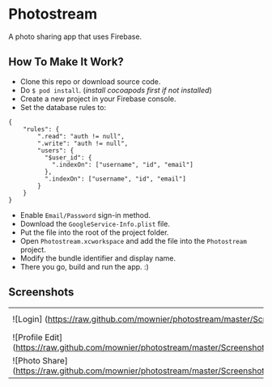 # Photostream

A photo sharing app that uses Firebase.

## How To Make It Work?

- Clone this repo or download source code.
- Do `$ pod install`. (_install cocoapods first if not installed_)
- Create a new project in your Firebase console.
- Set the database rules to: 
```
{
    "rules": {
        ".read": "auth != null",
        ".write": "auth != null",
        "users": {
          "$user_id": {
            ".indexOn": ["username", "id", "email"]
          },
          ".indexOn": ["username", "id", "email"]
        }
    }
}
```
- Enable `Email/Password` sign-in method.
- Download the `GoogleService-Info.plist` file.
- Put the file into the root of the project folder.
- Open `Photostream.xcworkspace` and add the file into the `Photostream` project.
- Modify the bundle identifier and display name.
- There you go, build and run the app. :)

## Screenshots
||||
|---|---|---|
|![Login] (https://raw.github.com/mownier/photostream/master/Screenshots/Login.png)|![Registration] (https://raw.github.com/mownier/photostream/master/Screenshots/Registration.png)|![News Feed] (https://raw.github.com/mownier/photostream/master/Screenshots/News%20Feed.png)|
|![Profile Edit] (https://raw.github.com/mownier/photostream/master/Screenshots/Edit%20Profile.png)|![Settings] (https://raw.github.com/mownier/photostream/master/Screenshots/Settings.png)|![Photo Picker] (https://raw.github.com/mownier/photostream/master/Screenshots/Photo%20Picker.png)|
|![Photo Share] (https://raw.github.com/mownier/photostream/master/Screenshots/Photo%20Share.png)|![Post Upload] (https://raw.github.com/mownier/photostream/master/Screenshots/Post%20Upload.png)|![Comment Controller] (https://raw.github.com/mownier/photostream/master/Screenshots/Comment%20Controller.png)|
